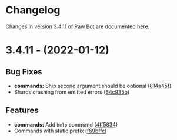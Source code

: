 # Changelog

Changes in version 3.4.11 of [Paw Bot](https://paw.bot) are documented here.

# 3.4.11 - (2022-01-12)

## Bug Fixes

- **commands:** Ship second argument should be optional ([814a45f](https://github.com/OfficialPawBot/paw-bot-overhaul/commit/814a45fb4c3e900e420a79f717d2d4ddf7f132cd))
- Shards crashing from emitted errors ([64c935b](https://github.com/OfficialPawBot/paw-bot-overhaul/commit/64c935bf4149848398166d41b9e4e5ad63bde1fa))

## Features

- **commands:** Add `help` command ([4ff5834](https://github.com/OfficialPawBot/paw-bot-overhaul/commit/4ff5834928da8521f123e208c4fedaa27aa0e4d6))
- Commands with static prefix ([f69bffc](https://github.com/OfficialPawBot/paw-bot-overhaul/commit/f69bffca668e9a93e75d0a783f654f89a61c4e73))